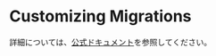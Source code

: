 # Customizing Migrations

詳細については、[公式ドキュメント](https://www.prisma.io/docs/orm/prisma-migrate/workflows/customizing-migrations)を参照してください。
